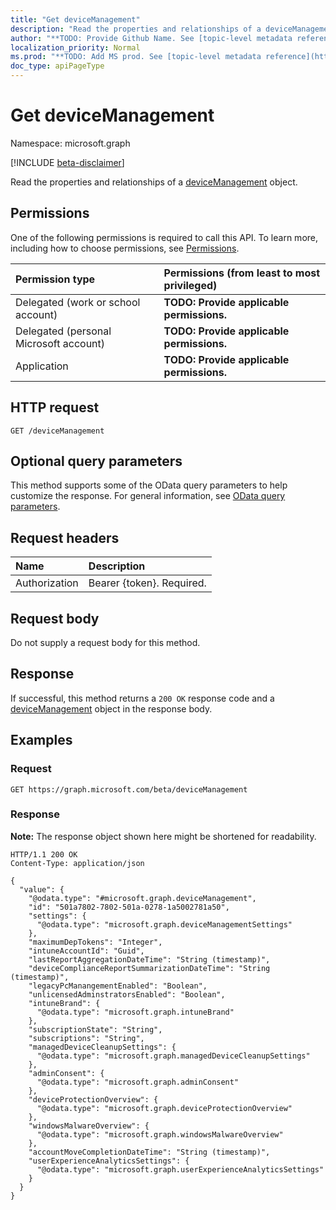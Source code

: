 ```yaml
---
title: "Get deviceManagement"
description: "Read the properties and relationships of a deviceManagement object."
author: "**TODO: Provide Github Name. See [topic-level metadata reference](https://msgo.azurewebsites.net/add/document/guidelines/metadata.html#topic-level-metadata)**"
localization_priority: Normal
ms.prod: "**TODO: Add MS prod. See [topic-level metadata reference](https://msgo.azurewebsites.net/add/document/guidelines/metadata.html#topic-level-metadata)**"
doc_type: apiPageType
---
```


# Get deviceManagement
Namespace: microsoft.graph

[!INCLUDE [beta-disclaimer](../../includes/beta-disclaimer.md)]

Read the properties and relationships of a [deviceManagement](../resources/intune-devicemanagement.md) object.

## Permissions
One of the following permissions is required to call this API. To learn more, including how to choose permissions, see [Permissions](/graph/permissions-reference).

|Permission type|Permissions (from least to most privileged)|
|:---|:---|
|Delegated (work or school account)|**TODO: Provide applicable permissions.**|
|Delegated (personal Microsoft account)|**TODO: Provide applicable permissions.**|
|Application|**TODO: Provide applicable permissions.**|

## HTTP request

<!-- {
  "blockType": "ignored"
}
-->
``` http
GET /deviceManagement
```

## Optional query parameters
This method supports some of the OData query parameters to help customize the response. For general information, see [OData query parameters](/graph/query-parameters).

## Request headers
|Name|Description|
|:---|:---|
|Authorization|Bearer {token}. Required.|

## Request body
Do not supply a request body for this method.

## Response

If successful, this method returns a `200 OK` response code and a [deviceManagement](../resources/intune-devicemanagement.md) object in the response body.

## Examples

### Request
<!-- {
  "blockType": "request",
  "name": "get_devicemanagement"
}
-->
``` http
GET https://graph.microsoft.com/beta/deviceManagement
```


### Response
**Note:** The response object shown here might be shortened for readability.
<!-- {
  "blockType": "response",
  "truncated": true,
  "@odata.type": "microsoft.graph.deviceManagement"
}
-->
``` http
HTTP/1.1 200 OK
Content-Type: application/json

{
  "value": {
    "@odata.type": "#microsoft.graph.deviceManagement",
    "id": "501a7802-7802-501a-0278-1a5002781a50",
    "settings": {
      "@odata.type": "microsoft.graph.deviceManagementSettings"
    },
    "maximumDepTokens": "Integer",
    "intuneAccountId": "Guid",
    "lastReportAggregationDateTime": "String (timestamp)",
    "deviceComplianceReportSummarizationDateTime": "String (timestamp)",
    "legacyPcManangementEnabled": "Boolean",
    "unlicensedAdminstratorsEnabled": "Boolean",
    "intuneBrand": {
      "@odata.type": "microsoft.graph.intuneBrand"
    },
    "subscriptionState": "String",
    "subscriptions": "String",
    "managedDeviceCleanupSettings": {
      "@odata.type": "microsoft.graph.managedDeviceCleanupSettings"
    },
    "adminConsent": {
      "@odata.type": "microsoft.graph.adminConsent"
    },
    "deviceProtectionOverview": {
      "@odata.type": "microsoft.graph.deviceProtectionOverview"
    },
    "windowsMalwareOverview": {
      "@odata.type": "microsoft.graph.windowsMalwareOverview"
    },
    "accountMoveCompletionDateTime": "String (timestamp)",
    "userExperienceAnalyticsSettings": {
      "@odata.type": "microsoft.graph.userExperienceAnalyticsSettings"
    }
  }
}
```

